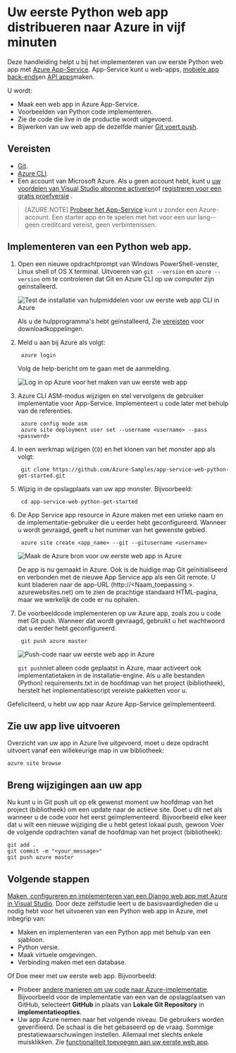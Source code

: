 <properties 
    pageTitle="Uw eerste Python web app distribueren naar Azure in vijf minuten | Microsoft Azure" 
    description="Leer hoe makkelijk web apps in App-Service worden uitgevoerd door het implementeren van een monster app. Start doen reële ontwikkeling snel en direct de resultaten bekijken." 
    services="app-service\web"
    documentationCenter=""
    authors="cephalin"
    manager="wpickett"
    editor=""
/>

<tags
    ms.service="app-service-web"
    ms.workload="web"
    ms.tgt_pltfrm="na"
    ms.devlang="na"
    ms.topic="hero-article"
    ms.date="10/13/2016" 
    ms.author="cephalin"
/>
    
# <a name="deploy-your-first-python-web-app-to-azure-in-five-minutes"></a>Uw eerste Python web app distribueren naar Azure in vijf minuten

Deze handleiding helpt u bij het implementeren van uw eerste Python web app met [Azure App-Service](../app-service/app-service-value-prop-what-is.md).
App-Service kunt u web-apps, [mobiele app back-ends](/documentation/learning-paths/appservice-mobileapps/)en [API apps](../app-service-api/app-service-api-apps-why-best-platform.md)maken.

U wordt: 

- Maak een web app in Azure App-Service.
- Voorbeelden van Python code implementeren.
- Zie de code die live in de productie wordt uitgevoerd.
- Bijwerken van uw web app de dezelfde manier [Git voert push](https://git-scm.com/docs/git-push).

## <a name="prerequisites"></a>Vereisten

- [Git](http://www.git-scm.com/downloads).
- [Azure CLI](../xplat-cli-install.md).
- Een account van Microsoft Azure. Als u geen account hebt, kunt u [uw voordelen van Visual Studio abonnee activeren](/pricing/member-offers/msdn-benefits-details/?WT.mc_id=A261C142F)of [registreren voor een gratis proefversie](/pricing/free-trial/?WT.mc_id=A261C142F) .

>[AZURE.NOTE] [Probeer het App-Service](http://go.microsoft.com/fwlink/?LinkId=523751) kunt u zonder een Azure-account. Een starter app en te spelen met het voor een uur lang--geen creditcard vereist, geen verbintenissen.

## <a name="deploy-a-python-web-app"></a>Implementeren van een Python web app.

1. Open een nieuwe opdrachtprompt van Windows PowerShell-venster, Linux shell of OS X terminal. Uitvoeren van `git --version` en `azure --version` om te controleren dat Git en Azure CLI op uw computer zijn geïnstalleerd.

    ![Test de installatie van hulpmiddelen voor uw eerste web app CLI in Azure](./media/app-service-web-get-started/1-test-tools.png)

    Als u de hulpprogramma's hebt geïnstalleerd, Zie [vereisten](#Prerequisites) voor downloadkoppelingen.

3. Meld u aan bij Azure als volgt:

        azure login

    Volg de help-bericht om te gaan met de aanmelding.

    ![Log in op Azure voor het maken van uw eerste web app](./media/app-service-web-get-started/3-azure-login.png)

4. Azure CLI ASM-modus wijzigen en stel vervolgens de gebruiker implementatie voor App-Service. Implementeert u code later met behulp van de referenties.

        azure config mode asm
        azure site deployment user set --username <username> --pass <password>

1. In een werkmap wijzigen (`CD`) en het klonen van het monster app als volgt:

        git clone https://github.com/Azure-Samples/app-service-web-python-get-started.git

2. Wijzig in de opslagplaats van uw app monster. Bijvoorbeeld:

        cd app-service-web-python-get-started

4. De App Service app resource in Azure maken met een unieke naam en de implementatie-gebruiker die u eerder hebt geconfigureerd. Wanneer u wordt gevraagd, geeft u het nummer van het gewenste gebied.

        azure site create <app_name> --git --gitusername <username>

    ![Maak de Azure bron voor uw eerste web app in Azure](./media/app-service-web-get-started-languages/python-site-create.png)

    De app is nu gemaakt in Azure. Ook is de huidige map Git geïnitialiseerd en verbonden met de nieuwe App Service app als een Git remote.
    U kunt bladeren naar de app-URL (http://&lt;Naam_toepassing >. azurewebsites.net) om te zien de prachtige standaard HTML-pagina, maar we werkelijk de code er nu ophalen.

4. De voorbeeldcode implementeren op uw Azure app, zoals zou u code met Git push. Wanneer dat wordt gevraagd, gebruikt u het wachtwoord dat u eerder hebt geconfigureerd.

        git push azure master

    ![Push-code naar uw eerste web app in Azure](./media/app-service-web-get-started-languages/python-git-push.png)

    `git push`niet alleen code geplaatst in Azure, maar activeert ook implementatietaken in de installatie-engine. 
    Als u alle bestanden (Python) requirements.txt in de hoofdmap van het project (bibliotheek), herstelt het implementatiescript vereiste pakketten voor u. 

Gefeliciteerd, u hebt uw app naar Azure App-Service geïmplementeerd.

## <a name="see-your-app-running-live"></a>Zie uw app live uitvoeren

Overzicht van uw app in Azure live uitgevoerd, moet u deze opdracht uitvoert vanaf een willekeurige map in uw bibliotheek:

    azure site browse

## <a name="make-updates-to-your-app"></a>Breng wijzigingen aan uw app

Nu kunt u in Git push uit op elk gewenst moment uw hoofdmap van het project (bibliotheek) om een update naar de actieve site. Doet u dit net als wanneer u de code voor het eerst geïmplementeerd. Bijvoorbeeld elke keer dat u wilt een nieuwe wijziging die u hebt getest lokaal push, gewoon Voer de volgende opdrachten vanaf de hoofdmap van het project (bibliotheek):

    git add .
    git commit -m "<your_message>"
    git push azure master

## <a name="next-steps"></a>Volgende stappen

[Maken, configureren en implementeren van een Django web app met Azure in Visual Studio](web-sites-python-ptvs-django-mysql.md). Door deze zelfstudie leert u de basisvaardigheden die u nodig hebt voor het uitvoeren van een Python web app in Azure, met inbegrip van:

- Maken en implementeren van een Python app met behulp van een sjabloon.
- Python versie.
- Maak virtuele omgevingen.
- Verbinding maken met een database.

Of Doe meer met uw eerste web app. Bijvoorbeeld:

- Probeer [andere manieren om uw code naar Azure-implementatie](../app-service-web/web-sites-deploy.md). Bijvoorbeeld voor de implementatie van een van de opslagplaatsen van GitHub, selecteert **GitHub** in plaats van **Lokale Git Repository** in **implementatieopties**.
- Uw app Azure nemen naar het volgende niveau. De gebruikers worden geverifieerd. De schaal is die het gebaseerd op de vraag. Sommige prestatiewaarschuwingen instellen. Allemaal met slechts enkele muisklikken. Zie [functionaliteit toevoegen aan uw eerste web app](app-service-web-get-started-2.md).

